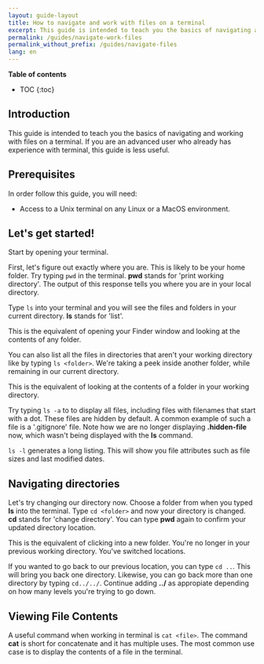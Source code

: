 ```yaml
---
layout: guide-layout
title: How to navigate and work with files on a terminal
excerpt: This guide is intended to teach you the basics of navigating and working with files on a terminal.
permalink: /guides/navigate-work-files
permalink_without_prefix: /guides/navigate-files
lang: en
---
```


**Table of contents**

* TOC
{:toc}

## Introduction

This guide is intended to teach you the basics of navigating and working with files on a terminal. If you are an advanced user who already has experience with terminal, this guide is less useful.

## Prerequisites

In order follow this guide, you will need:

* Access to a Unix terminal on any Linux or a MacOS environment.

## Let's get started!

Start by opening your terminal.

First, let's figure out exactly where you are. This is likely to be your home folder. Try typing `pwd` in the terminal. **pwd** stands for 'print working directory'. The output of this response tells you where you are in your local directory.

<div class="center guideimages">
  <amp-img src="/assets/guides/navigate-work-files/pwd.png" width="500" height="350" alt="terminal pwd command" layout="fixed"></amp-img>
</div>

Type `ls` into your terminal and you will see the files and folders in your current directory. **ls** stands for 'list'.

<div class="center guideimages">
  <amp-img src="/assets/guides/navigate-work-files/ls.png" width="500" height="350" alt="terminal list command" layout="fixed"></amp-img>
</div>

This is the equivalent of opening your Finder window and looking at the contents of any folder.

<div class="center guideimages">
  <amp-img src="/assets/guides/navigate-work-files/finder-files.png" width="500" height="350" alt="MacOS folder files" layout="fixed"></amp-img>
</div>

You can also list all the files in directories that aren't your working directory like by typing  `ls <folder>`. We're taking a peek inside another folder, while remaining in our current directory.

<div class="center guideimages">
  <amp-img src="/assets/guides/navigate-work-files/ls-folder.png" width="500" height="350" alt="ls command folder" layout="fixed"></amp-img>
</div>

This is the equivalent of looking at the contents of a folder in your working directory. 

<div class="center guideimages">
  <amp-img src="/assets/guides/navigate-work-files/finder-click-folder.png" width="500" height="350" alt="MacOS folder contents peek" layout="fixed"></amp-img>
</div>

Try typing `ls -a` to to display all files, including files with filenames that start with a dot. These files are hidden by default. A common example of such a file is a '.gitignore' file. Note how we are no longer displaying **.hidden-file** now, which wasn't being displayed with the **ls** command.

<div class="center guideimages">
  <amp-img src="/assets/guides/navigate-work-files/ls-all.png" width="500" height="350" alt="terminal ls all command" layout="fixed"></amp-img>
</div>

`ls -l` generates a long listing. This will show you file attributes such as file sizes and last modified dates.

<div class="center guideimages">
  <amp-img src="/assets/guides/navigate-work-files/ls-long.png" width="500" height="350" alt="terminal ls long command" layout="fixed"></amp-img>
</div>

## Navigating directories

Let's try changing our directory now. Choose a folder from when you typed **ls** into the terminal. Type `cd <folder>` and now your directory is changed. **cd** stands for 'change directory'. You can type **pwd** again to confirm your updated directory location.

<div class="center guideimages">
  <amp-img src="/assets/guides/navigate-work-files/cd.png" width="500" height="350" alt="termianl cd command" layout="fixed"></amp-img>
</div>

This is the equivalent of clicking into a new folder. You're no longer in your previous working directory. You've switched locations.

<div class="center guideimages">
  <amp-img src="/assets/guides/navigate-work-files/finder-cd.png" width="500" height="350" alt="MacOS folder change directory" layout="fixed"></amp-img>
</div>

If you wanted to go back to our previous location, you can type `cd ..`. This will bring you back one directory. Likewise, you can go back more than one directory by typing `cd../../`. Continue adding **../** as appropiate depending on how many levels you're trying to go down.

<div class="center guideimages">
  <amp-img src="/assets/guides/navigate-work-files/cd-back.png" width="500" height="350" alt="terminal cd back" layout="fixed"></amp-img>
</div>

## Viewing File Contents

A useful command when working in terminal is `cat <file>`. The command **cat** is short for concatenate and it has multiple uses. The most common use case is to display the contents of a file in the terminal.

<div class="center guideimages">
  <amp-img src="/assets/guides/navigate-work-files/cat.png" width="500" height="350" alt="terminal cat command" layout="fixed"></amp-img>
</div>